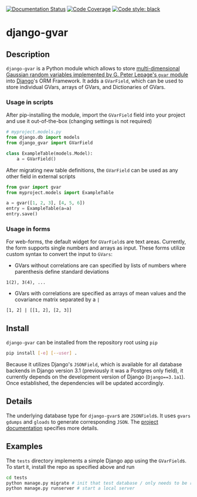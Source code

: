 [![Documentation Status](https://readthedocs.org/projects/django-gvar/badge/?version=latest)](https://django-gvar.readthedocs.io/en/latest/?badge=latest)
[![Code Coverage](https://codecov.io/gh/callat-qcd/django-gvar/branch/master/graph/badge.svg)](https://codecov.io/gh/callat-qcd/django-gvar)
[![Code style: black](https://img.shields.io/badge/code%20style-black-000000.svg)](https://github.com/psf/black)


# django-gvar

## Description

`django-gvar` is a Python module which allows to store [multi-dimensional Gaussian random variables implemented by G. Peter Lepage's `gvar` module](https://github.com/gplepage/gvar) into [Django](https://www.djangoproject.com)'s ORM Framework.
It adds a `GVarField`, which can be used to store individual GVars, arrays of GVars, and Dictionaries of GVars.

### Usage in scripts

After pip-installing the module, import the `GVarField` field into your project and use it out-of-the-box (changing settings is not required)

```python
# myproject.models.py
from django.db import models
from django_gvar import GVarField

class ExampleTable(models.Model):
    a = GVarField()
```

After migrating new table definitions, the `GVarField` can be used as any other field in external scripts
```python
from gvar import gvar
from myproject.models import ExampleTable

a = gvar([1, 2, 3], [4, 5, 6])
entry = ExampleTable(a=a)
entry.save()
```

### Usage in forms

For web-forms, the default widget for `GVarField`s are text areas.
Currently, the form supports single numbers and arrays as input.
These forms utilize custom syntax to convert the input to `GVars`:

* GVars without correlations are can specified by lists of numbers where parenthesis define standard deviations
```text
1(2), 3(4), ...
```
* GVars with correlations are specified as arrays of mean values and the covariance matrix separated by a `|`
```text
[1, 2] | [[1, 2], [2, 3]]
```


## Install

`django-gvar` can be installed from the repository root using `pip`
```bash
pip install [-e] [--user] .
```

Because it utilizes Django's `JSONField`, which is available for all database backends in Django version 3.1 (previously it was a Postgres only field), it currently depends on the development version of Django (`Django==3.1a1`).
Once established, the dependencies will be updated accordingly.


## Details

The underlying database type for `django-gvar`s are `JSONField`s.
It uses `gvars` `gdumps` and `gloads` to generate corresponding `JSON`.
The [project documentation]() specifies more details.

## Examples

The `tests` directory implements a simple Django app using the `GVarField`s.
To start it, install the repo as specified above and run
```bash
cd tests
python manage.py migrate # init that test database / only needs to be run once
python manage.py runserver # start a local server
```
